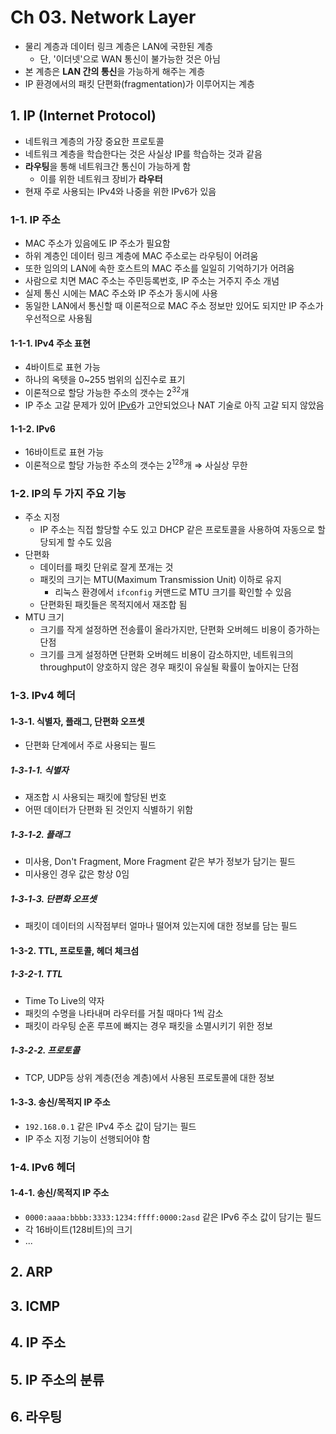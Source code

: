 # Ch 03. Network Layer

- 물리 계층과 데이터 링크 계층은 LAN에 국한된 계층
  - 단, '이더넷'으로 WAN 통신이 불가능한 것은 아님
- 본 계층은 **LAN 간의 통신**을 가능하게 해주는 계층
- IP 환경에서의 패킷 단편화(fragmentation)가 이루어지는 계층

## 1. IP (Internet Protocol)

- 네트워크 계층의 가장 중요한 프로토콜
- 네트워크 계층을 학습한다는 것은 사실상 IP를 학습하는 것과 같음
- **라우팅**을 통해 네트워크간 통신이 가능하게 함
  - 이를 위한 네트워크 장비가 **라우터**
- 현재 주로 사용되는 IPv4와 나중을 위한 IPv6가 있음

### 1-1. IP 주소

- MAC 주소가 있음에도 IP 주소가 필요함
- 하위 계층인 데이터 링크 계층에 MAC 주소로는 라우팅이 어려움
- 또한 임의의 LAN에 속한 호스트의 MAC 주소를 일일히 기억하기가 어려움
- 사람으로 치면 MAC 주소는 주민등록번호, IP 주소는 거주지 주소 개념
- 실제 통신 시에는 MAC 주소와 IP 주소가 동시에 사용
- 동일한 LAN에서 통신할 때 이론적으로 MAC 주소 정보만 있어도 되지만 IP 주소가 우선적으로 사용됨

#### 1-1-1. IPv4 주소 표현

- 4바이트로 표현 가능
- 하나의 옥텟을 0~255 범위의 십진수로 표기
- 이론적으로 할당 가능한 주소의 갯수는 $2^{32}$개
- IP 주소 고갈 문제가 있어 [IPv6](#1-1-2-ipv6)가 고안되었으나 NAT 기술로 아직 고갈 되지 않았음

#### 1-1-2. IPv6

- 16바이트로 표현 가능
- 이론적으로 할당 가능한 주소의 갯수는 $2^{128}$개 $\Rightarrow$ 사실상 무한

### 1-2. IP의 두 가지 주요 기능

- 주소 지정
  - IP 주소는 직접 할당할 수도 있고 DHCP 같은 프로토콜을 사용하여 자동으로 할당되게 할 수도 있음
- 단편화
  - 데이터를 패킷 단위로 잘게 쪼개는 것
  - 패킷의 크기는 MTU(Maximum Transmission Unit) 이하로 유지
    - 리눅스 환경에서 `ifconfig` 커맨드로 MTU 크기를 확인할 수 있음
  - 단편화된 패킷들은 목적지에서 재조합 됨
- MTU 크기
  - 크기를 작게 설정하면 전송률이 올라가지만, 단편화 오버헤드 비용이 증가하는 단점
  - 크기를 크게 설정하면 단편화 오버헤드 비용이 감소하지만, 네트워크의 throughput이 양호하지 않은 경우 패킷이 유실될 확률이 높아지는 단점

### 1-3. IPv4 헤더

#### 1-3-1. 식별자, 플래그, 단편화 오프셋

- 단편화 단계에서 주로 사용되는 필드

##### 1-3-1-1. 식별자

- 재조합 시 사용되는 패킷에 할당된 번호
- 어떤 데이터가 단편화 된 것인지 식별하기 위함

##### 1-3-1-2. 플래그

- 미사용, Don't Fragment, More Fragment 같은 부가 정보가 담기는 필드
- 미사용인 경우 값은 항상 0임

##### 1-3-1-3. 단편화 오프셋

- 패킷이 데이터의 시작점부터 얼마나 떨어져 있는지에 대한 정보를 담는 필드

#### 1-3-2. TTL, 프로토콜, 헤더 체크섬

##### 1-3-2-1. TTL

- Time To Live의 약자
- 패킷의 수명을 나타내며 라우터를 거칠 때마다 1씩 감소
- 패킷이 라우팅 순혼 루프에 빠지는 경우 패킷을 소멸시키기 위한 정보

##### 1-3-2-2. 프로토콜

- TCP, UDP등 상위 계층(전송 계층)에서 사용된 프로토콜에 대한 정보

#### 1-3-3. 송신/목적지 IP 주소

- `192.168.0.1` 같은 IPv4 주소 값이 담기는 필드
- IP 주소 지정 기능이 선행되어야 함

### 1-4. IPv6 헤더

#### 1-4-1. 송신/목적지 IP 주소

- `0000:aaaa:bbbb:3333:1234:ffff:0000:2asd` 같은 IPv6 주소 값이 담기는 필드
- 각 16바이트(128비트)의 크기
- ...

## 2. ARP

## 3. ICMP

## 4. IP 주소

## 5. IP 주소의 분류

## 6. 라우팅

